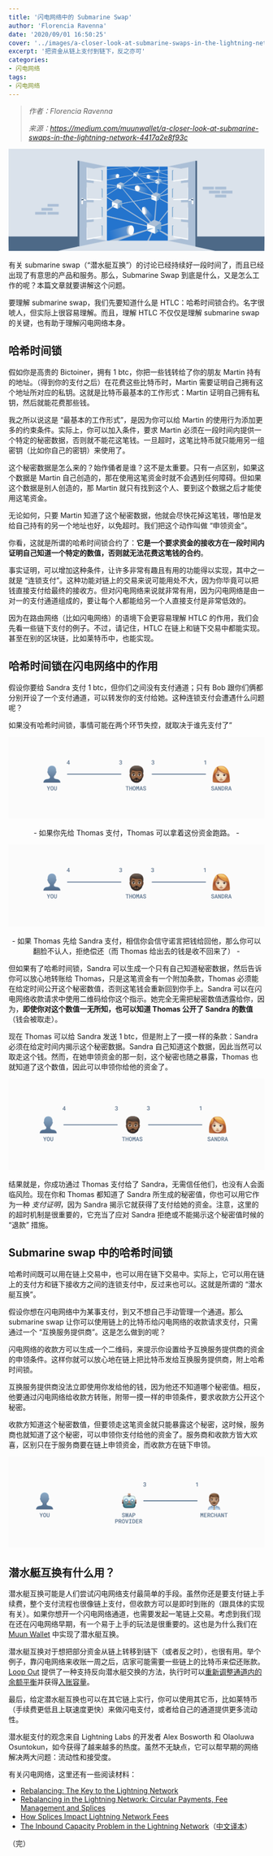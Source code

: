 ```yaml
---
title: '闪电网络中的 Submarine Swap'
author: 'Florencia Ravenna'
date: '2020/09/01 16:50:25'
cover: '../images/a-closer-look-at-submarine-swaps-in-the-lightning-network/1_62MUjQ0RdBm34X-Bl15VKw.png'
excerpt: '把资金从链上支付到链下，反之亦可'
categories:
- 闪电网络
tags:
- 闪电网络
---
```


> *作者：Florencia Ravenna*
> 
> *来源：<https://medium.com/muunwallet/a-closer-look-at-submarine-swaps-in-the-lightning-network-4417a2e8f93c>*


![1_62MUjQ0RdBm34X-Bl15VKw](../images/a-closer-look-at-submarine-swaps-in-the-lightning-network/1_62MUjQ0RdBm34X-Bl15VKw.png)


有关 submarine swap（“潜水艇互换”）的讨论已经持续好一段时间了，而且已经出现了有意思的产品和服务。那么，Submarine Swap 到底是什么，又是怎么工作的呢？本篇文章就要讲解这个问题。

要理解 submarine swap，我们先要知道什么是 HTLC：哈希时间锁合约。名字很唬人，但实际上很容易理解。而且，理解 HTLC 不仅仅是理解 submarine swap 的关键，也有助于理解闪电网络本身。

## 哈希时间锁

假如你是高贵的 Bictoiner，拥有 1 btc，你把一些钱转给了你的朋友 Martin 持有的地址。（得到你的支付之后）在花费这些比特币时，Martin 需要证明自己拥有这个地址所对应的私钥。这就是比特币最基本的工作形式：Martin 证明自己拥有私钥，然后就能花费那些钱。

我之所以说这是 “最基本的工作形式”，是因为你可以给 Martin 的使用行为添加更多的约束条件。实际上，你可以加入条件，要求 Martin 必须在一段时间内提供一个特定的秘密数据，否则就不能花这笔钱。一旦超时，这笔比特币就只能用另一组密钥（比如你自己的密钥）来使用了。

这个秘密数据是怎么来的？始作俑者是谁？这不是太重要。只有一点区别，如果这个数据是 Martin 自己创造的，那在使用这笔资金时就不会遇到任何障碍。但如果这个数据是别人创造的，那 Martin 就只有找到这个人、要到这个数据之后才能使用这笔资金。

无论如何，只要 Martin 知道了这个秘密数据，他就会尽快花掉这笔钱，哪怕是发给自己持有的另一个地址也好，以免超时。我们把这个动作叫做 “申领资金”。

你看，这就是所谓的哈希时间锁合约了：**它是一个要求资金的接收方在一段时间内证明自己知道一个特定的数值，否则就无法花费这笔钱的合约**。

事实证明，可以增加这种条件，让许多非常有趣且有用的功能得以实现，其中之一就是 “连锁支付”。这种功能对链上的交易来说可能用处不大，因为你毕竟可以把钱直接支付给最终的接收方。但对闪电网络来说就非常有用，因为闪电网络是由一对一的支付通道组成的，要让每个人都能给另一个人直接支付是非常低效的。

因为在路由网络（比如闪电网络）的语境下会更容易理解 HTLC 的作用，我们会先看一些链下支付的例子。不过，请记住，HTLC 在链上和链下交易中都能实现。甚至在别的区块链，比如莱特币中，也能实现。

## 哈希时间锁在闪电网络中的作用

假设你要给 Sandra 支付 1 btc，但你们之间没有支付通道；只有 Bob 跟你们俩都分别开设了一个支付通道，可以转发你的支付给她。这种连锁支付会遭遇什么问题呢？

如果没有哈希时间锁，事情可能在两个环节失控，就取决于谁先支付了”

![1_aeN3Bj9g1lM4lld8W-8ezA](../images/a-closer-look-at-submarine-swaps-in-the-lightning-network/1_aeN3Bj9g1lM4lld8W-8ezA.gif)

<p style="text-align:center">- 如果你先给 Thomas 支付，Thomas 可以拿着这份资金跑路。 -</p>

![1_IQFNh3iYvYG689Pfu9752A](../images/a-closer-look-at-submarine-swaps-in-the-lightning-network/1_IQFNh3iYvYG689Pfu9752A.gif)

<p style="text-align:center">- 如果 Thomas 先给 Sandra 支付，相信你会信守诺言把钱给回他，那么你可以翻脸不认人，拒绝偿还（而 Thomas 给出去的钱是收不回来了） -</p>

但如果有了哈希时间锁，Sandra 可以生成一个只有自己知道秘密数据，然后告诉你可以放心地转账给 Thomas，只是这笔资金有一个附加条款，Thomas 必须能在给定时间公开这个秘密数值，否则这笔钱会重新回到你手上。Sandra 可以在闪电网络收款请求中使用二维码给你这个指示。她完全无需把秘密数值透露给你，因为，**即使你对这个数值一无所知，也可以知道 Thomas 公开了 Sandra 的数值**（钱会被取走）。

现在 Thomas 可以给 Sandra 发送 1 btc，但是附上了一摸一样的条款：Sandra 必须在给定时间内揭示这个秘密数据。Sandra 自己知道这个数据，因此当然可以取走这个钱。然而，在她申领资金的那一刻，这个秘密也随之暴露，Thomas 也就知道了这个数值，因此可以申领你给他的资金了。

![0_beAxVQ2D_CkcSQqj](../images/a-closer-look-at-submarine-swaps-in-the-lightning-network/0_beAxVQ2D_CkcSQqj.gif)

结果就是，你成功通过 Thomas 支付给了 Sandra，无需信任他们，也没有人会面临风险。现在你和 Thomas 都知道了 Sandra 所生成的秘密值，你也可以用它作为一种 *支付证明*，因为 Sandra 揭示它就获得了支付给她的资金。注意，这里的的超时机制是很重要的，它充当了应对 Sandra 拒绝或不能揭示这个秘密值时候的 “退款” 措施。

## Submarine swap 中的哈希时间锁

哈希时间既可以用在链上交易中，也可以用在链下交易中。实际上，它可以用在链上的支付方和链下接收方之间的连锁支付中，反过来也可以。这就是所谓的 “潜水艇互换”。

假设你想在闪电网络中为某事支付，到又不想自己手动管理一个通道。那么 submarine swap 让你可以使用链上的比特币给闪电网络的收款请求支付，只需通过一个 “互换服务提供商”。这是怎么做到的呢？

闪电网络的收款方可以生成一个二维码，来提示你设置给予互换服务提供商的资金的申领条件。这样你就可以放心地在链上把比特币发给互换服务提供商，附上哈希时间锁。

互换服务提供商没法立即使用你发给他的钱，因为他还不知道哪个秘密值。相反，他要通过闪电网络给收款方转账，附带一摸一样的申领条件，要求收款方公开这个秘密。

收款方知道这个秘密数值，但要领走这笔资金就只能暴露这个秘密，这时候，服务商也就知道了这个秘密，可以申领你支付给他的资金了。服务商和收款方皆大欢喜，区别只在于服务商要在链上申领资金，而收款方在链下申领。

![0_-CyP0o-pNqVaAXFE](../images/a-closer-look-at-submarine-swaps-in-the-lightning-network/0_-CyP0o-pNqVaAXFE.gif)

## 潜水艇互换有什么用？

潜水艇互换可能是人们尝试闪电网络支付最简单的手段。虽然你还是要支付链上手续费，整个支付流程也很像链上支付，但收款方可以是即时到账的（跟具体的实现有关）。如果你想开一个闪电网络通道，也需要发起一笔链上交易。考虑到我们现在还在闪电网络早期，有一个易于上手的玩法是很重要的。这也是为什么我们在 [Muun Wallet](https://blog.muun.com/lightning-payments-easier-than-ever/) 中实现了潜水艇互换。

潜水艇互换对于想把部分资金从链上转移到链下（或者反之时），也很有用。举个例子，靠闪电网络来收账一周之后，店家可能需要一些链上的比特币来偿还账款。[Loop Out](https://blog.lightning.engineering/posts/2019/03/20/loop.html) 提供了一种支持反向潜水艇交换的方法，执行时可以[重新调整通道内的余额平衡](https://blog.muun.com/rebalancing-in-the-lightning-network/)并获得[入账容量](https://blog.muun.com/the-inbound-capacity-problem-in-the-lightning-network/)。

最后，给定潜水艇互换也可以在其它链上实行，你可以使用其它币，比如莱特币（手续费更低且上联速度更快）来做闪电支付，或者给自己的通道提供更多流动性。

潜水艇支付的观念来自 Lightning Labs 的开发者 Alex Bosworth 和 Olaoluwa Osuntokun，如今获得了越来越多的热度。虽然不无缺点，它可以帮早期的网络解决两大问题：流动性和接受度。

有关闪电网络，这里还有一些阅读材料：

- [Rebalancing: The Key to the Lightning Network](https://blog.muun.com/rebalancing-in-the-lightning-network/)
- [Rebalancing in the Lightning Network: Circular Payments, Fee Management and Splices](https://blog.muun.com/rebalancing-strategies-overview/)
- [How Splices Impact Lightning Network Fees](https://blog.muun.com/fees-proportional-to-the-amount/)
- [The Inbound Capacity Problem in the Lightning Network](https://blog.muun.com/the-inbound-capacity-problem-in-the-lightning-network/)（[中文译本](https://ethfans.org/posts/the-inbound-capacity-problem-in-the-lightning-network)）

（完）

